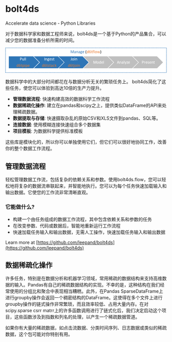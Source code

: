 # bolt4ds

Accelerate data science - Python Libraries

对于数据科学家和数据工程师来说，bolt4ds是一个基于Python的产品集合，可以减少您的数据准备分析所需的时间。

![bolt4ds Workflow](overview.png "bolt4ds Workflow")

数据科学中的大部分时间都花在与数据分析无关的繁琐任务上。
bolt4ds简化了这些任务，使您可以体验到高达10倍的生产力提升。

* **管理数据流程**: 快速构建高效的数据科学工作流程
* **数据稀疏化操作**: 建立在pandas和scipy之上，提供类似DataFrame的API来处理稀疏数据。
* **数据提取与存储**: 快速摄取杂乱的原始CSV和XLS文件到pandas、SQL等。
* **连接数据**: 使用模糊连接快速组合多个数据集
* **项目模板**: 为数据科学提供标准模板

这些库是模块化的，所以你可以单独使用它们，但它们可以很好地协同工作，改善你的整个数据工作流程。 

## 管理数据流程

轻松管理数据工作流，包括复杂的依赖关系和参数。使用bolt4ds.flow，您可以轻松地将复杂的数据流串联起来，并智能地执行。您可以为每个任务快速加载输入和输出数据。它使您的工作流非常清晰直观。

### 它能做什么?

* 构建一个由任务组成的数据工作流程，其中包含依赖关系和参数的任务
* 在改变参数、代码或数据后，智能地重新运行工作流程
* 快速加载任务输入和输出数据，无需人工操作，快速加载任务输入和输出数据

Learn more at [https://github.com/leepand/bolt4ds](https://github.com/leepand/bolt4ds)

## 数据稀疏化操作

许多任务，特别是在数据分析和机器学习领域，常用稀疏的数据结构来支持高维数据的输入。Pandas有自己的稀疏数据结构的实现。不幸的是，这种结构在我们经常使用的分组比和聚合中表现相当糟糕。此外，在Pandas SparseDataFrame上进行groupby操作会返回一个稠密结构的DataFrame。这使得在多个文件上进行groupby操作的链式操作非常繁琐，而且效率较低、占用大量内存。在对scipy.sparse csrr matrr上的许多函数调用进行了链式化后，我们决定启动这个项目，这些函数涉及到指数和列名的处理，以产生一个稀疏数据管道。

如果你有大量的稀疏数据，如点击流数据、分类时间序列、日志数据或类似的稀疏数据，这个包可能对你特别有用。